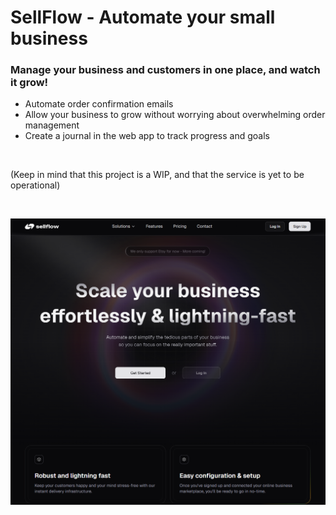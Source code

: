 # SellFlow - Automate your small business
### Manage your business and customers in one place, and watch it grow!
* Automate order confirmation emails
* Allow your business to grow without worrying about overwhelming order management
* Create a journal in the web app to track progress and goals

<br>

(Keep in mind that this project is a WIP, and that the service is yet to be operational)

<br>

![Sellflow hero section](readmetn.png)
